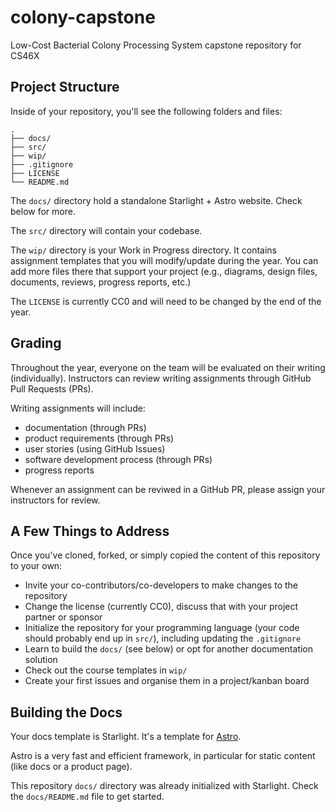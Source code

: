 # colony-capstone

Low-Cost Bacterial Colony Processing System capstone repository for CS46X

## Project Structure

Inside of your repository, you'll see the following folders and files:

```text
.
├── docs/
├── src/
├── wip/
├── .gitignore
├── LICENSE
└── README.md
```

The `docs/` directory hold a standalone Starlight + Astro website. Check below for more.

The `src/` directory will contain your codebase.

The `wip/` directory is your Work in Progress directory. It contains assignment templates that you will modify/update during the year. You can add more files there that support your project (e.g., diagrams, design files, documents, reviews, progress reports, etc.)

The `LICENSE` is currently CC0 and will need to be changed by the end of the year.

## Grading

Throughout the year, everyone on the team will be evaluated on their writing (individually). Instructors can review writing assignments through GitHub Pull Requests (PRs).

Writing assignments will include:

- documentation (through PRs)
- product requirements (through PRs)
- user stories (using GitHub Issues)
- software development process (through PRs)
- progress reports

Whenever an assignment can be reviwed in a GitHub PR, please assign your instructors for review.

## A Few Things to Address

Once you've cloned, forked, or simply copied the content of this repository to your own:

- Invite your co-contributors/co-developers to make changes to the repository
- Change the license (currently CC0), discuss that with your project partner or sponsor
- Initialize the repository for your programming language (your code should probably end up in `src/`), including updating the `.gitignore`
- Learn to build the `docs/` (see below) or opt for another documentation solution
- Check out the course templates in `wip/`
- Create your first issues and organise them in a project/kanban board

## Building the Docs

Your docs template is Starlight. It's a template for [Astro](https://astro.build/).

Astro is a very fast and efficient framework, in particular for static content (like docs or a product page).

This repository `docs/` directory was already initialized with Starlight. Check the `docs/README.md` file to get started.
